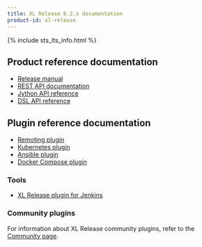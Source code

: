 ```yaml
---
title: XL Release 6.2.x documentation
product-id: xl-release
---
```


{% include sts_lts_info.html %}

## Product reference documentation

* [Release manual](releasemanual.html)
* [REST API documentation](rest-docs/)
* [Jython API reference](/jython-docs/#!/xl-release/6.2.x/)
* [DSL API reference](dsl-api)

## Plugin reference documentation

* [Remoting plugin](/xl-release/how-to/remoting-plugin.html)
* [Kubernetes plugin](/xl-release/how-to/kubernetes-plugin.html)
* [Ansible plugin](/xl-release/how-to/ansible-plugin.html)
* [Docker Compose plugin](/xl-release/how-to/docker-compose-plugin.html)

### Tools

* [XL Release plugin for Jenkins](https://wiki.jenkins-ci.org/display/JENKINS/XL+Release+Plugin)

### Community plugins

For information about XL Release community plugins, refer to the [Community page](/community/index.html).
